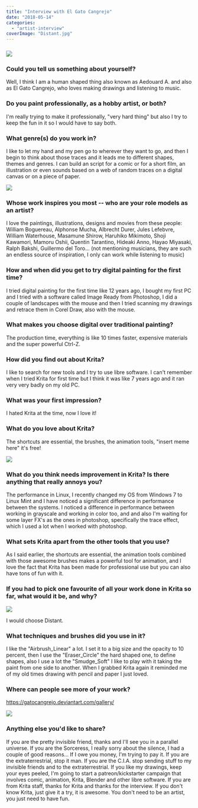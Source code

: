 ```yaml
---
title: "Interview with El Gato Cangrejo"
date: "2018-05-14"
categories: 
  - "artist-interview"
coverImage: "Distant.jpg"
---
```


### ![](/images/posts/2018/Sorceress.jpg)

### Could you tell us something about yourself?

Well, I think I am a human shaped thing also known as Aedouard A. and also as El Gato Cangrejo, who loves making drawings and listening to music.

### Do you paint professionally, as a hobby artist, or both?

I'm really trying to make it professionally, "very hard thing" but also I try to keep the fun in it so I would have to say both.

### What genre(s) do you work in?

I like to let my hand and my pen go to wherever they want to go, and then I begin to think about those traces and it leads me to different shapes, themes and genres. I can build an script for a comic or for a short film, an illustration or even sounds based on a web of random traces on a digital canvas or on a piece of paper.

![](/images/posts/2018/The-Cape.jpg)

### Whose work inspires you most -- who are your role models as an artist?

I love the paintings, illustrations, designs and movies from these people: William Boguereau, Alphonse Mucha, Albrecht Durer, Jules Lefebvre, William Waterhouse, Masamune Shirow, Haruhiko Mikimoto, Shoji Kawamori, Mamoru Oshii, Quentin Tarantino, Hideaki Anno, Hayao Miyasaki, Ralph Bakshi, Guillermo del Toro... (not mentioning musicians, they are such an endless source of inspiration, I only can work while listening to music)

### How and when did you get to try digital painting for the first time?

I tried digital painting for the first time like 12 years ago, I bought my first PC and I tried with a software called Image Ready from Photoshop, I did a couple of landscapes with the mouse and then I tried scanning my drawings and retrace them in Corel Draw, also with the mouse.

### What makes you choose digital over traditional painting?

The production time, everything is like 10 times faster, expensive materials and the super powerful Ctrl-Z.

### How did you find out about Krita?

I like to search for new tools and I try to use libre software. I can't remember when I tried Krita for first time but I think it was like 7 years ago and it ran very very badly on my old PC.

### What was your first impression?

I hated Krita at the time, now I love it!

### What do you love about Krita?

The shortcuts are essential, the brushes, the animation tools, "insert meme here" it's free!

![](/images/posts/2018/Learning-a-New-Mantra.jpg)

### What do you think needs improvement in Krita? Is there anything that really annoys you?

The performance in Linux, I recently changed my OS from Windows 7 to Linux Mint and I have noticed a significant difference in performance between the systems. I noticed a difference in performance between working in grayscale and working in color too, and and also I'm waiting for some layer FX's as the ones in photoshop, specifically the trace effect, which I used a lot when I worked with photoshop.

### What sets Krita apart from the other tools that you use?

As I said earlier, the shortcuts are essential, the animation tools combined with those awesome brushes makes a powerful tool for animation, and I love the fact that Krita has been made for professional use but you can also have tons of fun with it.

### If you had to pick one favourite of all your work done in Krita so far, what would it be, and why?

![](/images/posts/2018/Distant.jpg)

I would choose Distant.

### What techniques and brushes did you use in it?

I like the "Airbrush\_Linear" a lot. I set it to a big size and the opacity to 10 percent, then I use the "Eraser\_Circle" the hard shaped one, to define shapes, also I use a lot the "Smudge\_Soft" I like to play with it taking the paint from one side to another. When I grabbed Krita again it reminded me of my old times drawing with pencil and paper I just loved.

### Where can people see more of your work?

https://gatocangrejo.deviantart.com/gallery/

![](/images/posts/2018/Totally-Focused.jpg)

### Anything else you'd like to share?

If you are the pretty invisible friend, thanks and I'll see you in a parallel universe. If you are the Sorceress, I really sorry about the silence, I had a couple of good reasons... If I owe you money, I'm trying to pay it. If you are the extraterrestrial, stop it man. If you are the C.I.A. stop sending stuff to my invisible friends and to the extraterrestrial. If you like my drawings, keep your eyes peeled, I'm going to start a patreon/kickstarter campaign that involves comic, animation, Krita, Blender and other libre software. If you are from Krita staff, thanks for Krita and thanks for the interview. If you don't know Krita, just give it a try, it is awesome. You don't need to be an artist, you just need to have fun.
